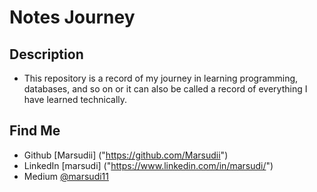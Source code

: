 # Notes Journey

## Description
-  This repository is a record of my journey in learning programming, databases, and so on or it can also be called a record of everything I have learned technically.

## Find Me
- Github [Marsudii] ("https://github.com/Marsudii")
- LinkedIn [marsudi] ("https://www.linkedin.com/in/marsudi/")
- Medium [@marsudi11]("https://medium.com/@marsudi11")
